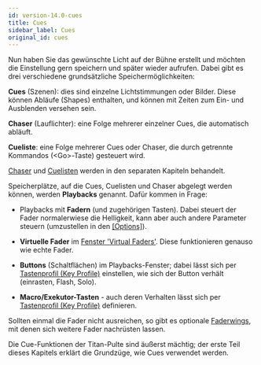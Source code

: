 ```yaml
---
id: version-14.0-cues
title: Cues
sidebar_label: Cues
original_id: cues
---
```


Nun haben Sie das gewünschte Licht auf der Bühne erstellt und möchten
die Einstellung gern speichern und später wieder aufrufen. Dabei gibt es
drei verschiedene grundsätzliche Speichermöglichkeiten:

**Cues** (Szenen): dies sind einzelne Lichtstimmungen oder Bilder. Diese
können Abläufe (Shapes) enthalten, und können mit Zeiten zum Ein- und
Ausblenden versehen sein.

**Chaser** (Lauflichter): eine Folge mehrerer einzelner Cues, die
automatisch abläuft.

**Cueliste**: eine Folge mehrerer Cues oder Chaser, die durch getrennte
Kommandos (\<Go\>-Taste) gesteuert wird.

[Chaser](chases.md) und [Cuelisten](cue-lists.md) werden in den separaten 
Kapiteln behandelt.

Speicherplätze, auf die Cues, Cuelisten und Chaser abgelegt werden
können, werden **Playbacks** genannt. Dafür kommen in Frage:

-   Playbacks mit **Fadern** (und zugehörigen Tasten). Dabei steuert der
    Fader normalerwiese die Helligkeit, kann aber auch andere Parameter
    steuern (umzustellen in den [\[Options\]](cues/playback-options.md)).
	
-   **Virtuelle Fader** im [Fenster 'Virtual Faders'](running-the-show/playback-controls.md#virtuelle-fader). Diese funktionieren
    genauso wie echte Fader.

-   **Buttons** (Schaltflächen) im Playbacks-Fenster; dabei lässt sich per
    [Tastenprofil (Key Profile)](system-settings/key-profiles.md) einstellen, 
	wie sich der Button verhält (einrasten, Flash, Solo).

-   **Macro/Exekutor-Tasten** - auch deren Verhalten lässt sich per
    [Tastenprofil (Key Profile)](system-settings/key-profiles.md) definieren.  

Sollten einmal die Fader nicht ausreichen, so gibt es optionale [Faderwings](about-the-consoles.md), mit denen sich weitere Fader nachrüsten lassen.

Die Cue-Funktionen der Titan-Pulte sind äußerst mächtig; der erste Teil
dieses Kapitels erklärt die Grundzüge, wie Cues verwendet werden.